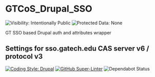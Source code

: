 # GTCoS_Drupal_SSO
![Visibility: Intentionally Public](https://flat.badgen.net/badge/Visibility/Intentionally%20Public/orange)
![Protected Data: None](https://flat.badgen.net/badge/Protected%20Data/None/red)

GT SSO based Drupal auth and attributes wrapper

## Settings for sso.gatech.edu CAS server v6 / protocol v3

[![Coding Style: Drupal](https://flat.badgen.net/badge/code%20style/Drupal/f2a)](https://www.drupal.org/docs/develop/standards/php/php-coding-standards)
[![GitHub Super-Linter](https://github.com/gatech-arcs/gtcos_drupal_sso/workflows/Lint%20Code%20Base/badge.svg)](https://github.com/marketplace/actions/super-linter)
![Dependabot Status](https://flat.badgen.net/github/dependabot/ubuntu/yaru)
